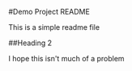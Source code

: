 #Demo Project README

This is a simple readme file 

##Heading 2

I hope this isn't much of a problem